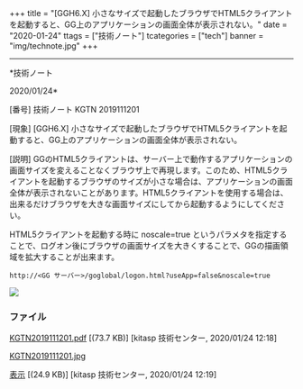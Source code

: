 ﻿+++
title = "[GGH6.X] 小さなサイズで起動したブラウザでHTML5クライアントを起動すると、GG上のアプリケーションの画面全体が表示されない。"
date = "2020-01-24"
ttags = ["技術ノート"]
tcategories = ["tech"]
banner = "img/technote.jpg"
+++

-----------------------------------------------------------------------------------------------------------------------------

*技術ノート

2020/01/24*


[番号]
技術ノート KGTN 2019111201

[現象]
[GGH6.X]
小さなサイズで起動したブラウザでHTML5クライアントを起動すると、GG上のアプリケーションの画面全体が表示されない。

[説明]
GGのHTML5クライアントは、サーバー上で動作するアプリケーションの画面サイズを変えることなくブラウザ上で再現します。このため、HTML5クライアントを起動するブラウザのサイズが小さな場合は、アプリケーションの画面全体が表示されないことがあります。HTML5クライアントを使用する場合は、出来るだけブラウザを大きな画面サイズにしてから起動するようにしてください。

HTML5クライアントを起動する時に noscale=true
というパラメタを指定することで、ログオン後にブラウザの画面サイズを大きくすることで、GGの描画領域を拡大することが出来ます。

    http://<GG サーバー>/goglobal/logon.html?useApp=false&noscale=true

![](http://techreport.kitasp.net/attachments/download/4421/KGTN2019111201.jpg)


### ファイル

 
 


[KGTN2019111201.pdf](http://techreport.kitasp.net/attachments/download/4420/KGTN2019111201.pdf)
 [(73.7 KB)] [kitasp 技術センター, 2020/01/24
12:18]

[KGTN2019111201.jpg](http://techreport.kitasp.net/attachments/download/4421/KGTN2019111201.jpg)

[表示](http://techreport.kitasp.net/attachments/4421/KGTN2019111201.jpg "表示")
 [(24.9 KB)] [kitasp 技術センター, 2020/01/24
12:19]


 


 

